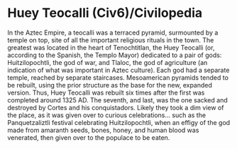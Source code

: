 # Huey Teocalli (Civ6)/Civilopedia

In the Aztec Empire, a teocalli was a terraced pyramid, surmounted by a temple on top, site of all the important religious rituals in the town. The greatest was located in the heart of Tenochtitlan, the Huey Teocalli (or, according to the Spanish, the Templo Mayor) dedicated to a pair of gods: Huitzilopochtli, the god of war, and Tlaloc, the god of agriculture (an indication of what was important in Aztec culture). Each god had a separate temple, reached by separate staircases. Mesoamerican pyramids tended to be rebuilt, using the prior structure as the base for the new, expanded version. Thus, Huey Teocalli was rebuilt six times after the first was completed around 1325 AD. The seventh, and last, was the one sacked and destroyed by Cortes and his conquistadors. Likely they took a dim view of the place, as it was given over to curious celebrations… such as the Panquetzaliztli festival celebrating Huitzilopochtli, when an effigy of the god made from amaranth seeds, bones, honey, and human blood was venerated, then given over to the populace to be eaten.
